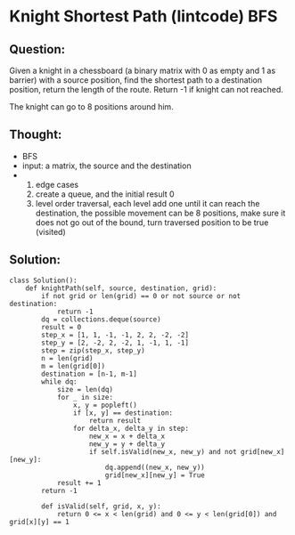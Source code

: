 # Knight Shortest Path \(lintcode\) BFS

## Question:

Given a knight in a chessboard \(a binary matrix with 0 as empty and 1 as barrier\) with a source position, find the shortest path to a destination position, return the length of the route. Return -1 if knight can not reached.

The knight can go to 8 positions around him. 

## Thought:

* BFS
* input: a matrix, the source and the destination
* 1. edge cases
  2. create a queue, and the initial result 0
  3. level order traversal, each level add one until it can reach the destination, the possible movement can be 8 positions, make sure it does not go out of the bound, turn traversed position to be true \(visited\)

## Solution:

```text
class Solution():
    def knightPath(self, source, destination, grid):
        if not grid or len(grid) == 0 or not source or not destination:
            return -1
        dq = collections.deque(source)
        result = 0
        step_x = [1, 1, -1, -1, 2, 2, -2, -2]
        step_y = [2, -2, 2, -2, 1, -1, 1, -1]
        step = zip(step_x, step_y)
        n = len(grid)
        m = len(grid[0])
        destination = [n-1, m-1]
        while dq:
            size = len(dq)
            for _ in size:
                x, y = popleft()
                if [x, y] == destination:
                    return result
                for delta_x, delta_y in step:
                    new_x = x + delta_x
                    new_y = y + delta_y
                    if self.isValid(new_x, new_y) and not grid[new_x][new_y]:                        
                        dq.append((new_x, new_y))
                        grid[new_x][new_y] = True
            result += 1
        return -1
        
        def isValid(self, grid, x, y):
            return 0 <= x < len(grid) and 0 <= y < len(grid[0]) and grid[x][y] == 1
```

